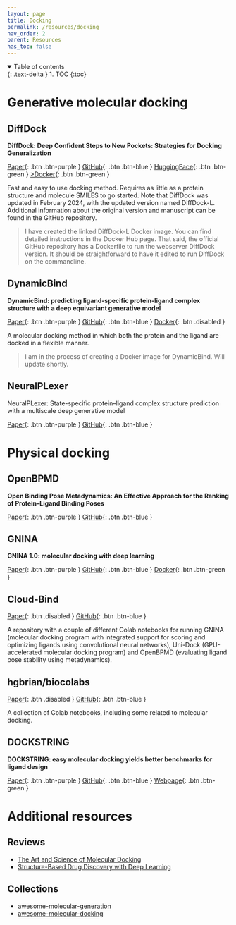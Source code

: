 ```yaml
---
layout: page
title: Docking
permalink: /resources/docking
nav_order: 2
parent: Resources
has_toc: false
---
```


<details open markdown="block">
  <summary>
    Table of contents
  </summary>
  {: .text-delta }
1. TOC
{:toc}
</details>

# Generative molecular docking

## DiffDock

**DiffDock: Deep Confident Steps to New Pockets: Strategies for Docking Generalization**

[Paper](https://arxiv.org/abs/2402.18396){: .btn .btn-purple }
[GitHub](https://github.com/gcorso/DiffDock){: .btn .btn-blue }
[HuggingFace](https://huggingface.co/spaces/reginabarzilaygroup/DiffDock-Web){: .btn .btn-green }
[>Docker](https://hub.docker.com/r/externelly/diffdock){: .btn .btn-green }

Fast and easy to use docking method. Requires as little as a protein structure and molecule SMILES to go started. Note that DiffDock was updated in February 2024, with the updated version named DiffDock-L. Additional information about the original version and manuscript can be found in the GitHub repository.

> I have created the linked DiffDock-L Docker image. You can find detailed instructions in the Docker Hub page. That said, the official GitHub repository has a Dockerfile to run the webserver DiffDock version. It should be straightforward to have it edited to run DiffDock on the commandline. 

## DynamicBind

**DynamicBind: predicting ligand-specific protein-ligand complex structure with a deep equivariant generative model**

[Paper](https://www.nature.com/articles/s41467-024-45461-2){: .btn .btn-purple }
[GitHub](https://github.com/luwei0917/DynamicBind){: .btn .btn-blue }
[Docker](){: .btn .disabled }

A molecular docking method in which both the protein and the ligand are docked in a flexible manner. 

> I am in the process of creating a Docker image for DynamicBind. Will update shortly. 

## NeuralPLexer

NeuralPLexer: State-specific protein–ligand complex structure prediction with a multiscale deep generative model

[Paper](https://www.nature.com/articles/s42256-024-00792-z){: .btn .btn-purple }
[GitHub](https://github.com/zrqiao/NeuralPLexer){: .btn .btn-blue }

# Physical docking

## OpenBPMD

**Open Binding Pose Metadynamics: An Effective Approach for the Ranking of Protein–Ligand Binding Poses**

[Paper](https://pubs.acs.org/doi/10.1021/acs.jcim.2c01142){: .btn .btn-purple }
[GitHub](https://github.com/Gervasiolab/OpenBPMD){: .btn .btn-blue }

## GNINA

**GNINA 1.0: molecular docking with deep learning**

[Paper](https://jcheminf.biomedcentral.com/articles/10.1186/s13321-021-00522-2){: .btn .btn-purple }
[GitHub](https://github.com/gnina/gnina){: .btn .btn-blue }
[Docker](https://hub.docker.com/r/gnina/gnina){: .btn .btn-green }

## Cloud-Bind

[Paper](#){: .btn .disabled }
[GitHub](https://github.com/pablo-arantes/Cloud-Bind){: .btn .btn-blue }

A repository with a couple of different Colab notebooks for running GNINA (molecular docking program with integrated support for scoring and optimizing ligands using convolutional neural networks), Uni-Dock (GPU-accelerated molecular docking program) and OpenBPMD (evaluating ligand pose stability using metadynamics). 

## hgbrian/biocolabs 

[Paper](#){: .btn .disabled }
[GitHub](https://github.com/hgbrian/biocolabs){: .btn .btn-blue }

A collection of Colab notebooks, including some related to molecular docking.

## DOCKSTRING

**DOCKSTRING: easy molecular docking yields better benchmarks for ligand design**

[Paper](https://arxiv.org/abs/2110.15486){: .btn .btn-purple }
[GitHub](https://github.com/dockstring/dockstring){: .btn .btn-blue }
[Webpage](https://dockstring.github.io){: .btn .btn-green }

# Additional resources

## Reviews

* [The Art and Science of Molecular Docking](https://www.annualreviews.org/content/journals/10.1146/annurev-biochem-030222-120000)
* [Structure-Based Drug Discovery with Deep Learning](https://chemistry-europe.onlinelibrary.wiley.com/doi/full/10.1002/cbic.202200776?casa_token=oFYIbuG_I-YAAAAA%3AHr7AYBASZExKWWLLO0-z03ewE5jifnDzPC-N_yPYYKAiuhObuaOWPnsBQ3Xq2jbUAppJslnRPBY34sTo)

## Collections
* [awesome-molecular-generation](https://github.com/amorehead/awesome-molecular-generation)
* [awesome-molecular-docking](https://github.com/Thinklab-SJTU/awesome-molecular-docking)